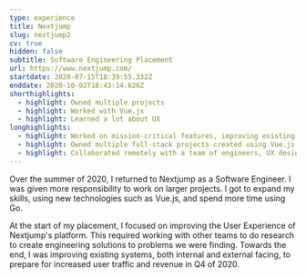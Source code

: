 ```yaml
---
type: experience
title: Nextjump
slug: nextjump2
cv: true
hidden: false
subtitle: Software Engineering Placement
url: https://www.nextjump.com/
startdate: 2020-07-15T18:39:55.332Z
enddate: 2020-10-02T18:43:14.626Z
shorthighlights:
  - highlight: Owned multiple projects
  - highlight: Worked with Vue.js
  - highlight: Learned a lot about UX
longhighlights:
  - highlight: Worked on mission-critical features, improving existing systems to prepare for increased site traffic and revenue in Q4 2020
  - highlight: Owned multiple full-stack projects created using Vue.js and Go
  - highlight: Collaborated remotely with a team of engineers, UX designers and business associates to research and implement solutions on how to improve UX
---
```


Over the summer of 2020, I returned to Nextjump as a Software Engineer. I was given more responsibility to work on larger projects. I got to expand my skills, using new technologies such as Vue.js, and spend more time using Go.

At the start of my placement, I focused on improving the User Experience of Nextjump's platform. This required working with other teams to do research to create engineering solutions to problems we were finding. Towards the end, I was improving existing systems, both internal and external facing, to prepare for increased user traffic and revenue in Q4 of 2020.
